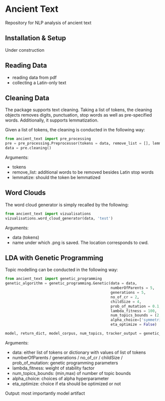 # Ancient Text
Repository for NLP analysis of ancient text

## Installation & Setup 
Under construction

## Reading Data
- reading data from pdf
- collecting a Latin-only text

## Cleaning Data
The package supports text cleaning. Taking a list of tokens, the cleaning objects removes digits, punctuation, stop words as well as pre-specified words.
Additionally, it supports lemmatization.

Given a list of tokens, the cleaning is conducted in the following way:

```python
from ancient_text import pre_processing
pre = pre_processing.Preprocessor(tokens = data, remove_list = [], lemmatize = True)
data = pre.cleaning()
```
Arguments:
- tokens
- remove_list: additional words to be removed besides Latin stop words
- lemmatize: should the token be lemmatized

## Word Clouds
The word cloud generator is simply recalled by the following:

```python
from ancient_text import vizualisations
vizualisations.word_cloud_generator(data, 'test')
```
Arguments:
- data (tokens)
- name under which .png is saved. The location corresponds to cwd.

## LDA with Genetic Programming
Topic modelling can be conducted in the following way:
```python
from ancient_text import genetic_programming
genetic_algorithm = genetic_programming.Genetic(data = data, 
                                                numberOfParents = 5, 
                                                generations = 5, 
                                                no_of_cr = 2, 
                                                childSize = 4, 
                                                prob_of_mutation = 0.1, 
                                                lambda_fitness = 100, 
                                                num_topics_bounds = (2,7), 
                                                alpha_choice=['symmetric', None, 'asymmetric'], 
                                                eta_optimize = False)

model, return_dict, model_corpus, num_topics, tracker_output = genetic_algorithm.fit()
```
Arguments:
- data: either list of tokens or dictionary with values of list of tokens
- numberOfParents / generations / no_of_cr / childSize / prob_of_mutation: genetic programming parameters
- lambda_fitness: weight of stability factor
- num_topics_bounds: (min,max) of number of topic bounds
- alpha_choice: choices of alpha hyperparameter
- eta_optimize: choice if eta should be optimized or not 

Output: most importantly model artifact



